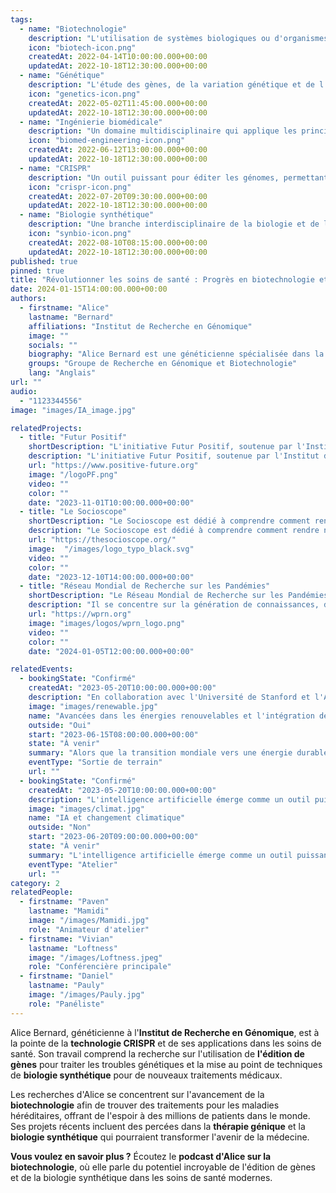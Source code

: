 ```yaml
---
tags:
  - name: "Biotechnologie"
    description: "L'utilisation de systèmes biologiques ou d'organismes vivants pour développer ou créer différents produits."
    icon: "biotech-icon.png"
    createdAt: 2022-04-14T10:00:00.000+00:00
    updatedAt: 2022-10-18T12:30:00.000+00:00
  - name: "Génétique"
    description: "L'étude des gènes, de la variation génétique et de l'hérédité chez les organismes vivants."
    icon: "genetics-icon.png"
    createdAt: 2022-05-02T11:45:00.000+00:00
    updatedAt: 2022-10-18T12:30:00.000+00:00
  - name: "Ingénierie biomédicale"
    description: "Un domaine multidisciplinaire qui applique les principes de l'ingénierie à la médecine et à la biologie à des fins de soins de santé."
    icon: "biomed-engineering-icon.png"
    createdAt: 2022-06-12T13:00:00.000+00:00
    updatedAt: 2022-10-18T12:30:00.000+00:00
  - name: "CRISPR"
    description: "Un outil puissant pour éditer les génomes, permettant aux chercheurs de modifier les séquences d'ADN et la fonction des gènes."
    icon: "crispr-icon.png"
    createdAt: 2022-07-20T09:30:00.000+00:00
    updatedAt: 2022-10-18T12:30:00.000+00:00
  - name: "Biologie synthétique"
    description: "Une branche interdisciplinaire de la biologie et de l'ingénierie qui conçoit et construit de nouvelles parties, dispositifs et systèmes biologiques."
    icon: "synbio-icon.png"
    createdAt: 2022-08-10T08:15:00.000+00:00
    updatedAt: 2022-10-18T12:30:00.000+00:00
published: true
pinned: true
title: "Révolutionner les soins de santé : Progrès en biotechnologie et génétique"
date: 2024-01-15T14:00:00.000+00:00
authors:
  - firstname: "Alice"
    lastname: "Bernard"
    affiliations: "Institut de Recherche en Génomique"
    image: ""
    socials: ""
    biography: "Alice Bernard est une généticienne spécialisée dans la technologie CRISPR et la thérapie génique, travaillant à l'avant-garde des avancées en biotechnologie."
    groups: "Groupe de Recherche en Génomique et Biotechnologie"
    lang: "Anglais"
url: ""
audio:
  - "1123344556"
image: "images/IA_image.jpg"

relatedProjects:
  - title: "Futur Positif"
    shortDescription: "L'initiative Futur Positif, soutenue par l'Institut d'études avancées de Paris et la Fondation 2100"
    description: "L'initiative Futur Positif, soutenue par l'Institut d'études avancées de Paris et la Fondation 2100, vise à faire connaître les travaux de prospective."
    url: "https://www.positive-future.org"
    image: "/logoPF.png"
    video: ""
    color: ""
    date: "2023-11-01T10:00:00.000+00:00"
  - title: "Le Socioscope"
    shortDescription: "Le Socioscope est dédié à comprendre comment rendre notre monde plus durable, en particulier en ce qui concerne l'alimentation."
    description: "Le Socioscope est dédié à comprendre comment rendre notre monde plus durable, en particulier en ce qui concerne l'alimentation."
    url: "https://thesocioscope.org/"
    image:  "/images/logo_typo_black.svg"
    video: ""
    color: ""
    date: "2023-12-10T14:00:00.000+00:00"
  - title: "Réseau Mondial de Recherche sur les Pandémies"
    shortDescription: "Le Réseau Mondial de Recherche sur les Pandémies (WPRN) se consacre à faciliter la collaboration internationale en matière de recherche sur les pandémies."
    description: "Il se concentre sur la génération de connaissances, de données et d'outils qui peuvent être partagés entre les nations pour mieux comprendre et combattre les pandémies. Grâce à des partenariats avec des institutions telles que l'Institut d'Études Avancées de Paris (Paris IAS), le WPRN réunit des experts pour relever les défis complexes posés par les crises sanitaires mondiales."
    url: "https://wprn.org"
    image: "images/logos/wprn_logo.png"
    video: ""
    color: ""
    date: "2024-01-05T12:00:00.000+00:00"

relatedEvents:
  - bookingState: "Confirmé"
    createdAt: "2023-05-20T10:00:00.000+00:00"
    description: "En collaboration avec l'Université de Stanford et l'Agence Internationale de l'Énergie"
    image: "images/renewable.jpg"
    name: "Avancées dans les énergies renouvelables et l'intégration de l'IA"
    outside: "Oui"
    start: "2023-06-15T08:00:00.000+00:00"
    state: "À venir"
    summary: "Alors que la transition mondiale vers une énergie durable se poursuit, l'intelligence artificielle joue un rôle crucial dans l'optimisation des systèmes d'énergie renouvelable."
    eventType: "Sortie de terrain"
    url: ""
  - bookingState: "Confirmé"
    createdAt: "2023-05-20T10:00:00.000+00:00"
    description: "L'intelligence artificielle émerge comme un outil puissant dans la lutte contre le changement climatique."
    image: "images/climat.jpg"
    name: "IA et changement climatique"
    outside: "Non"
    start: "2023-06-20T09:00:00.000+00:00"
    state: "À venir"
    summary: "L'intelligence artificielle émerge comme un outil puissant dans la lutte contre le changement climatique."
    eventType: "Atelier"
    url: ""
category: 2
relatedPeople:
  - firstname: "Paven"
    lastname: "Mamidi"
    image: "/images/Mamidi.jpg"
    role: "Animateur d'atelier"
  - firstname: "Vivian"
    lastname: "Loftness"
    image: "/images/Loftness.jpeg"
    role: "Conférencière principale"
  - firstname: "Daniel"
    lastname: "Pauly"
    image: "/images/Pauly.jpg"
    role: "Panéliste"
---
```


Alice Bernard, généticienne à l'**Institut de Recherche en Génomique**, est à la pointe de la **technologie CRISPR** et de ses applications dans les soins de santé. Son travail comprend la recherche sur l'utilisation de **l'édition de gènes** pour traiter les troubles génétiques et la mise au point de techniques de **biologie synthétique** pour de nouveaux traitements médicaux.

Les recherches d'Alice se concentrent sur l'avancement de la **biotechnologie** afin de trouver des traitements pour les maladies héréditaires, offrant de l'espoir à des millions de patients dans le monde. Ses projets récents incluent des percées dans la **thérapie génique** et la **biologie synthétique** qui pourraient transformer l'avenir de la médecine.

**Vous voulez en savoir plus ?** Écoutez le **podcast d'Alice sur la biotechnologie**, où elle parle du potentiel incroyable de l'édition de gènes et de la biologie synthétique dans les soins de santé modernes.
